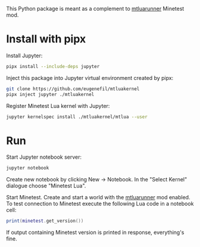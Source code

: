 This Python package is meant as a complement to [mtluarunner](https://github.com/eugenefil/mtluarunner) Minetest mod.

# Install with pipx

Install Jupyter:

```sh
pipx install --include-deps jupyter
```

Inject this package into Jupyter virtual environment created by pipx:

```sh
git clone https://github.com/eugenefil/mtluakernel
pipx inject jupyter ./mtluakernel
```

Register Minetest Lua kernel with Jupyter:

```sh
jupyter kernelspec install ./mtluakernel/mtlua --user
```

# Run

Start Jupyter notebook server:

```sh
jupyter notebook
```

Create new notebook by clicking New -> Notebook. In the "Select Kernel" dialogue choose "Minetest Lua".

Start Minetest. Create and start a world with the [mtluarunner](https://github.com/eugenefil/mtluarunner) mod enabled. To test connection to Minetest execute the following Lua code in a notebook cell:

```lua
print(minetest.get_version())
```

If output containing Minetest version is printed in response, everything's fine.
